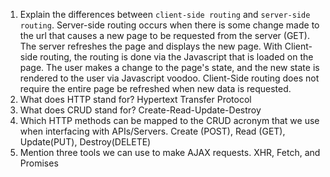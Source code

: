 1.  Explain the differences between `client-side routing` and `server-side routing`.
Server-side routing occurs when there is some change made to the url that causes a new page to be requested from the server (GET). The server refreshes the page and displays the new page. With Client-side routing, the routing is done via the Javascript that is loaded on the page. The user makes a change to the page's state, and the new state is rendered to the user via Javascript voodoo. Client-Side routing does not require the entire page be refreshed when new data is requested.
2.  What does HTTP stand for? 
Hypertext Transfer Protocol
3.  What does CRUD stand for?
Create-Read-Update-Destroy
4.  Which HTTP methods can be mapped to the CRUD acronym that we use when interfacing with APIs/Servers.
Create (POST), Read (GET), Update(PUT), Destroy(DELETE)
5.  Mention three tools we can use to make AJAX requests. XHR, Fetch, and Promises